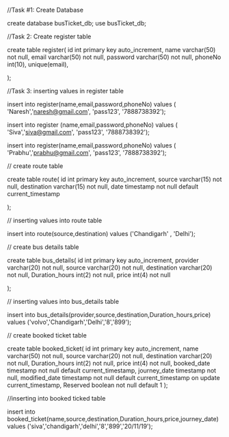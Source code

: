 //Task #1: Create Database

create database busTicket_db;
use busTicket_db;

//Task 2: Create register table


create table register(
id int primary key auto_increment,
name varchar(50) not null,
email varchar(50) not null,
password varchar(50) not null,
phoneNo int(10),
unique(email),

);

//Task 3: inserting values in register table

insert into register(name,email,password,phoneNo) values ( 'Naresh','naresh@gmail.com', 'pass123', '7888738392');

insert into register (name,email,password,phoneNo) values ( 'Siva','siva@gmail.com', 'pass123', '7888738392');

insert into register(name,email,password,phoneNo) values ( 'Prabhu','prabhu@gmail.com', 'pass123', '7888738392');



// create route table

create table route(
id int primary key auto_increment,
source varchar(15) not null,
destination varchar(15) not null,
date timestamp not null default current_timestamp

);

// inserting values into route table

insert into route(source,destination) values ('Chandigarh' , 'Delhi');

// create bus details table

create table bus_details(
id int primary key auto_increment,
provider varchar(20) not null,
source varchar(20) not null,
destination varchar(20) not null,
Duration_hours int(2) not null,
price int(4) not null

);

// inserting values into bus_details table

insert into bus_details(provider,source,destination,Duration_hours,price) values ('volvo','Chandigarh','Delhi','8','899');


// create booked ticket table

create table booked_ticket(
id int primary key auto_increment,
name varchar(50) not null,
source varchar(20) not null,
destination varchar(20) not null,
Duration_hours int(2) not null,
price int(4) not null,
booked_date timestamp not null default current_timestamp,
journey_date timestamp not null,
modified_date timestamp not null default current_timestamp on update current_timestamp,
Reserved boolean not null default 1
);

//inserting into booked ticked table


insert into booked_ticket(name,source,destination,Duration_hours,price,journey_date) values ('siva','chandigarh','delhi','8','899','20/11/19');
